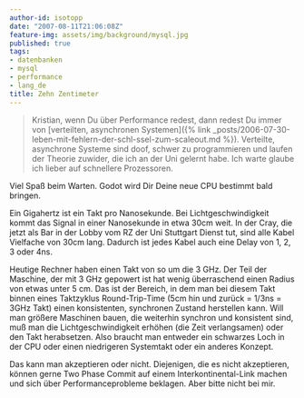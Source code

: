 ```yaml
---
author-id: isotopp
date: "2007-08-11T21:06:08Z"
feature-img: assets/img/background/mysql.jpg
published: true
tags:
- datenbanken
- mysql
- performance
- lang_de
title: Zehn Zentimeter
---
```

> Kristian, wenn Du über Performance redest, dann redest Du immer von
> [verteilten, asynchronen Systemen]({% link _posts/2006-07-30-leben-mit-fehlern-der-schl-ssel-zum-scaleout.md %}).
> Verteilte, asynchrone Systeme sind doof, schwer zu programmieren und
> laufen der Theorie zuwider, die ich an der Uni gelernt habe. Ich warte
> glaube ich lieber auf schnellere Prozessoren.

Viel Spaß beim Warten. Godot wird Dir Deine neue CPU bestimmt bald bringen.

Ein Gigahertz ist ein Takt pro Nanosekunde. Bei Lichtgeschwindigkeit kommt
das Signal in einer Nanosekunde in etwa 30cm weit. In der Cray, die jetzt
als Bar in der Lobby vom RZ der Uni Stuttgart Dienst tut, sind alle Kabel
Vielfache von 30cm lang. Dadurch ist jedes Kabel auch eine Delay von 1, 2, 3
oder 4ns.

Heutige Rechner haben einen Takt von so um die 3 GHz. Der Teil der Maschine,
der mit 3 GHz gepowert ist hat wenig überraschend einen Radius von etwas
unter 5 cm. Das ist der Bereich, in dem man bei diesem Takt binnen eines
Taktzyklus Round-Trip-Time (5cm hin und zurück = 1/3ns = 3GHz Takt) einen
konsistenten, synchronen Zustand herstellen kann. Will man größere Maschinen
bauen, die weiterhin synchron und konsistent sind, muß man die
Lichtgeschwindigkeit erhöhen (die Zeit verlangsamen) oder den Takt
herabsetzen. Also braucht man entweder ein schwarzes Loch in der CPU oder
einen niedrigeren Systemtakt oder ein anderes Konzept.

Das kann man akzeptieren oder nicht. Diejenigen, die es nicht akzeptieren,
können gerne Two Phase Commit auf einem Interkontinental-Link machen und
sich über Performanceprobleme beklagen. Aber bitte nicht bei mir.
